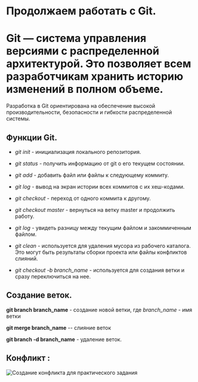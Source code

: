 # Продолжаем работать с Git.

# Git — система управления версиями с распределенной архитектурой. Это позволяет всем разработчикам хранить историю изменений в полном объеме.

Разработка в Git ориентирована на обеспечение высокой производительности, безопасности и гибкости распределенной системы.

## Функции Git.

* *git init* - инициализация локального репозитория.
* *git status* - получить информацию от git о его текущем состоянии.
* *git add* - добавить файл или файлы к следующему коммиту.
* *git log* - вывод на экран истории всех коммитов с их хеш-кодами.
* *git checkout* - переход от одного коммита к другому.
* *git checkout master* - вернуться на ветку master и продолжить работу.
* *git log* - увидеть разницу между текущим файлом и закоммиченным файлом.

* *git clean* - используется для удаления мусора из рабочего каталога. Это могут быть результаты сборки проекта или файлы конфликтов слияний.
* *git checkout -b branch_name* - используется для создания ветки и сразу переключиться на нее.


## Создание веток.


**git branch branch_name** - создание новой ветки, где *branch_name* - имя ветки

**git merge branch_name** -- слияние веток

**git branch -d branch_name** - удаление веток.

## Конфликт :

![Создание конфликта для практического задания](conflikt.jpg) 